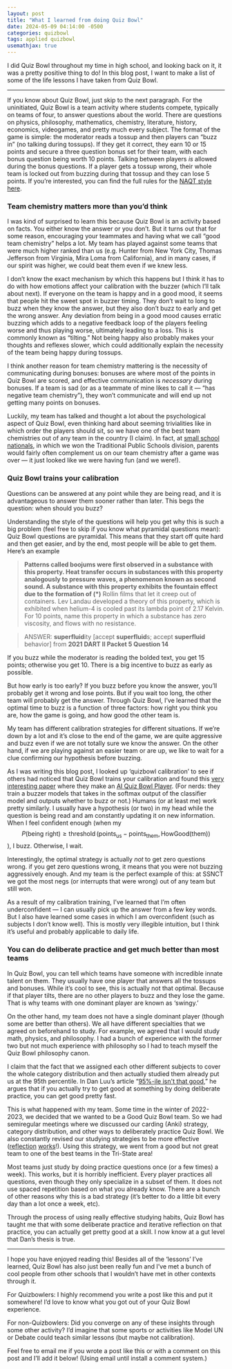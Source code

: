 ```yaml
---
layout: post
title: "What I learned from doing Quiz Bowl"
date: 2024-05-09 04:14:00 -0500
categories: quizbowl
tags: applied quizbowl
usemathjax: true
---
```


I did Quiz Bowl throughout my time in high school, and looking back on it, it was a pretty positive thing to do! In this blog post, I want to make a list of some of the life lessons I have taken from Quiz Bowl.

---

If you know about Quiz Bowl, just skip to the next paragraph. For the uninitiated, Quiz Bowl is a team activity where students compete, typically on teams of four, to answer questions about the world. There are questions on physics, philosophy, mathematics, chemistry, literature, history, economics, videogames, and pretty much every subject. The format of the game is simple: the moderator reads a tossup and then players can “buzz in” (no talking during tossups). If they get it correct, they earn 10 or 15 points and secure a three question bonus set for their team, with each bonus question being worth 10 points. Talking between players *is* allowed during the bonus questions. If a player gets a tossup wrong, their whole team is locked out from buzzing during that tossup and they can lose 5 points. If you’re interested, you can find the full rules for the [NAQT style here](https://www.naqt.com/rules/).

### Team chemistry matters more than you’d think

I was kind of surprised to learn this because Quiz Bowl is an activity based on facts. You either know the answer or you don’t. But it turns out that for some reason, encouraging your teammates and having what we call “good team chemistry” helps a lot. My team has played against some teams that were much higher ranked than us (e.g. Hunter from New York City, Thomas Jefferson from Virginia, Mira Loma from California), and in many cases, if our spirit was higher, we could beat them even if we knew less.

I don’t know the exact mechanism by which this happens but I think it has to do with how emotions affect your calibration with the buzzer (which I’ll talk about next). If everyone on the team is happy and in a good mood, it seems that people hit the sweet spot in buzzer timing. They don’t wait to long to buzz when they know the answer, but they also don’t buzz to early and get the wrong answer. Any deviation from being in a good mood causes erratic buzzing which adds to a negative feedback loop of the players feeling worse and thus playing worse, ultimately leading to a loss. This is commonly known as “tilting.” Not being happy also probably makes your thoughts and reflexes slower, which could additionally explain the necessity of the team being happy during tossups.

I think another reason for team chemistry mattering is the necessity of communicating during bonuses: bonuses are where most of the points in Quiz Bowl are scored, and effective communication is *necessary* during bonuses. If a team is sad (or as a teammate of mine likes to call it — “has negative team chemistry”), they won’t communicate and will end up not getting many points on bonuses.

Luckily, my team has talked and thought a lot about the psychological aspect of Quiz Bowl, even thinking hard about seeming trivialities like in which order the players should sit, so we have one of the best team chemistries out of any team in the country (I claim). In fact, at [small school nationals](https://www.naqt.com/ssnct/), in which we won the Traditional Public Schools division, parents would fairly often complement us on our team chemistry after a game was over — it just looked like we were having fun (and we were!).

### Quiz Bowl trains your calibration

Questions can be answered at any point while they are being read, and it is advantageous to answer them sooner rather than later. This begs the question: when should you buzz? 

Understanding the style of the questions will help you get why this is such a big problem (feel free to skip if you know what pyramidal questions mean): Quiz Bowl questions are pyramidal. This means that they start off quite hard and then get easier, and by the end, most people will be able to get them. Here’s an example

> **Patterns called boojums were first observed in a substance with this property. Heat transfer occurs in substances with this property analogously to pressure waves, a phenomenon known as second sound. A substance with this property exhibits the fountain effect due to the formation of (\*)** Rollin films that let it creep out of containers. Lev Landau developed a theory of this property, which is exhibited when helium-4 is cooled past its lambda point of 2.17 Kelvin. For 10 points, name this property in which a substance has zero viscosity, and flows with no resistance.

> ANSWER: **superfluid**ity [accept **superfluid**s; accept **superfluid** behavior] from **2021 DART II Packet 5 Question 14**

If you buzz while the moderator is reading the bolded text, you get 15 points; otherwise you get 10. There is a big incentive to buzz as early as possible.

But how early is too early? If you buzz before you know the answer, you’ll probably get it wrong and lose points. But if you wait too long, the other team will probably get the answer. Through Quiz Bowl, I’ve learned that the optimal time to buzz is a function of three factors: how right you think you are, how the game is going, and how good the other team is.

My team has different calibration strategies for different situations. If we’re down by a lot and it’s close to the end of the game, we are quite aggressive and buzz even if we are not totally sure we know the answer. On the other hand, if we are playing against an easier team or are up, we like to wait for a clue confirming our hypothesis before buzzing.

As I was writing this blog post, I looked up ‘quizbowl calibration’ to see if others had noticed that Quiz Bowl trains your calibration and found this [very interesting paper](https://arxiv.org/pdf/1904.04792) where they make an [AI Quiz Bowl Player](https://youtu.be/bYFqMINXayc). (For nerds: they train a buzzer models that takes in the softmax output of the classifier model and outputs whether to buzz or not.) Humans (or at least me) work pretty similarly. I usually have a hypothesis (or two) in my head while the question is being read and am constantly updating it on new information. When I feel confident enough (when my $$P(\text{being right}) \geq \operatorname{threshold}{(\text{points}_\text{us} - \text{points}_\text{them}}, \operatorname{HowGood(\text{them})})$$), I buzz. Otherwise, I wait.

Interestingly, the optimal strategy is actually *not* to get zero questions wrong. if you get zero questions wrong, it means that you were not buzzing aggressively enough. And my team is the perfect example of this: at SSNCT we got the most negs (or interrupts that were wrong) out of any team but still won.

As a result of my calibration training, I’ve learned that I’m often underconfident — I can usually pick up the answer from a few key words. But I also have learned some cases in which I am overconfident (such as subjects I don’t know well). This is mostly very illegible intuition, but I think it’s useful and probably applicable to daily life.

### You can do deliberate practice and get much better than most teams

In Quiz Bowl, you can tell which teams have someone with incredible innate talent on them. They usually have one player that answers all the tossups and bonuses. While it’s cool to see, this is actually not that optimal. Because if that player tilts, there are no other players to buzz and they lose the game. That is why teams with one dominant player are known as ‘swingy.’ 

On the other hand, my team does not have a single dominant player (though some are better than others). We all have different specialties that we agreed on beforehand to study. For example, we agreed that I would study math, physics, and philosophy. I had a bunch of experience with the former two but not much experience with philosophy so I had to teach myself the Quiz Bowl philosophy canon.

I claim that the fact that we assigned each other different subjects to cover the whole category distribution and then actually studied them already put us at the 95th percentile. In Dan Luu’s article “[95%-ile isn't that good](https://danluu.com/p95-skill/),” he argues that if you actually try to get good at something by doing deliberate practice, you can get good pretty fast.

This is what happened with my team. Some time in the winter of 2022-2023, we decided that we wanted to be a Good Quiz Bowl team. So we had semiregular meetings where we discussed our carding (Anki) strategy, category distribution, and other ways to deliberately practice Quiz Bowl. We also constantly revised our studying strategies to be more effective ([reflection](https://www.neelnanda.io/blog/39-reflection) [works](https://www.benkuhn.net/weekly/)!). Using this strategy, we went from a good but not great team to one of the best teams in the Tri-State area!

Most teams just study by doing practice questions once (or a few times) a week). This works, but it is horribly inefficient. Every player practices all questions, even though they only specialize in a subset of them. It does not use spaced repetition based on what you already know. There are a bunch of other reasons why this is a bad strategy (it’s better to do a little bit every day than a lot once a week, etc).

Through the process of using really effective studying habits, Quiz Bowl has taught me that with some deliberate practice and iterative reflection on that practice, you can actually get pretty good at a skill. I now know at a gut level that Dan’s thesis is true.

---

I hope you have enjoyed reading this! Besides all of the ‘lessons’ I’ve learned, Quiz Bowl has also just been really fun and I’ve met a bunch of cool people from other schools that I wouldn’t have met in other contexts through it.

For Quizbowlers: I highly recommend you write a post like this and put it somewhere! I’d love to know what you got out of your Quiz Bowl experience.

For non-Quizbowlers: Did you converge on any of these insights through some other activity? I’d imagine that some sports or activities like Model UN or Debate could teach similar lessons (but maybe not calibration).

Feel free to email me if you wrote a post like this or with a comment on this post and I’ll add it below! (Using email until install a comment system.)